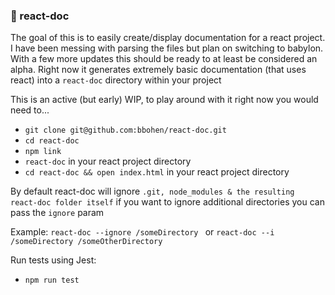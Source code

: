 ### :ledger: react-doc

The goal of this is to easily create/display documentation for a react project. I have been messing with parsing the files but plan on switching to babylon. With a few more updates this should be ready to at least be considered an alpha. Right now it generates extremely basic documentation (that uses react) into a `react-doc` directory within your project

This is an active (but early) WIP, to play around with it right now you would need to...

- `git clone git@github.com:bbohen/react-doc.git`
- `cd react-doc`
- `npm link`
- `react-doc` in your react project directory
- `cd react-doc && open index.html` in your react project directory

By default react-doc will ignore `.git, node_modules & the resulting react-doc folder itself` if you want to ignore additional directories you can pass the `ignore` param

Example: `react-doc --ignore /someDirectory ` or `react-doc --i /someDirectory /someOtherDirectory`

Run tests using Jest:

- `npm run test`
